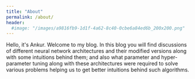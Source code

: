 ```yaml
---
title: "About"
permalink: /about/
header:
  #image: "/images/a9816fb9-1d1f-4a62-8c40-0cbe6a84ed6b_200x200.png"
---
```


Hello, it's Ankur. Welcome to my blog. In this blog you will find discussions of different neural network architectures and their modified versions along with some intuitions behind them; and also what parameter and hyper-parameter tuning along with these architectures were required to solve various problems helping us to get better intuitions behind such algorithms.

